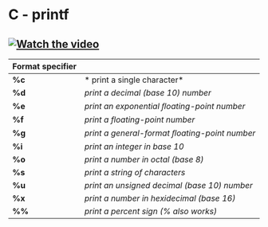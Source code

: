 # C - printf
[![Watch the video](https://img.youtube.com/vi/Hb2m7htiKWM/0.jpg)](https://www.youtube.com/watch?v=Hb2m7htiKWM)
------------------------------------------------------------------
|**Format specifier**||
|------|------|
|**%c**|* print a single character*|
|**%d**|*print a decimal (base 10) number*|
|**%e**|*print an exponential ﬂoating-point number*|
|**%f**|*print a floating-point number*|
|**%g**|*print a general-format ﬂoating-point number*|
|**%i**|*print an integer in base 10*|
|**%o**|*print a number in octal (base 8)*|
|**%s**|*print a string of characters*|
|**%u**|*print an unsigned decimal (base 10) number*|
|**%x**|*print a number in hexidecimal (base 16)*|
|**%%**|*print a percent sign (\% also works)*|
